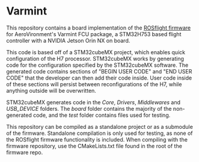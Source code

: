 # Varmint

This repository contains a board implementation of the [ROSflight firmware](https://github.com/rosflight/rosflight_firmware) for AeroVironment's Varmint FCU package, a STM32H753 based flight controller with a NVIDIA Jetson Orin NX on board. 

This code is based off of a STM32cubeMX project, which enables quick configuration of the H7 processor. STM32cubeMX works by generating code for the configuration specified by the STM32cubeMX software. The generated code contains sections of "BEGIN USER CODE" and "END USER CODE" that the developer can then add their code inside. User code inside of these sections will persist between reconfigurations of the H7, while anything outside will be overwritten.

STM32cubeMX generates code in the *Core*, *Drivers*, *Middlewares* and *USB_DEVICE* folders. The *board* folder contains the majority of the non-generated code, and the *test* folder contains files used for testing.

This repository can be compiled as a standalone project or as a submodule of the firmware. Standalone compilation is only used for testing, as none of the ROSflight firmware functionality is included. When compiling with the firmware repository, use the CMakeLists.txt file found in the root of the firmware repo.

